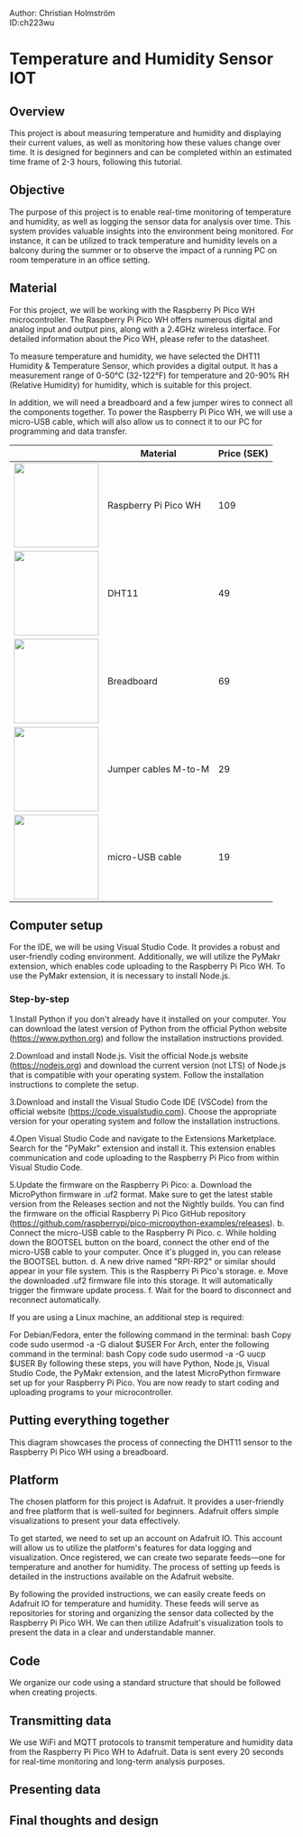 Author: Christian Holmström <br>
ID:ch223wu

# Temperature and Humidity Sensor IOT
 <p align="center">

 
## Overview
This project is about measuring temperature and humidity and displaying their current values, as well as monitoring how these values change over time. 
It is designed for beginners and can be completed within an estimated time frame of 2-3 hours, following this tutorial.
## Objective
The purpose of this project is to enable real-time monitoring of temperature and humidity, as well as logging the sensor data for analysis over time. 
This system provides valuable insights into the environment being monitored. 
For instance, it can be utilized to track temperature and humidity levels on a balcony during the summer or to observe the impact of a running PC on room temperature in an office setting.

## Material
For this project, we will be working with the Raspberry Pi Pico WH microcontroller. 
The Raspberry Pi Pico WH offers numerous digital and analog input and output pins, along with a 2.4GHz wireless interface. For detailed information about the Pico WH, please refer to the datasheet.

To measure temperature and humidity, we have selected the DHT11 Humidity & Temperature Sensor, which provides a digital output. 
It has a measurement range of 0-50°C (32-122°F) for temperature and 20-90% RH (Relative Humidity) for humidity, which is suitable for this project.

In addition, we will need a breadboard and a few jumper wires to connect all the components together. 
To power the Raspberry Pi Pico WH, we will use a micro-USB cable, which will also allow us to connect it to our PC for programming and data transfer.

|    | Material | Price (SEK) |
|----|----------|-------------|
| <img src='' width=150> | Raspberry Pi Pico WH | 109 |
| <img src='' width=150> | DHT11 | 49 |
| <img src='' width=150> | Breadboard           | 69  |
| <img src='' width=150> | Jumper cables M-to-M | 29  |
| <img src='' width=150> | micro-USB cable | 19 |

## Computer setup
For the IDE, we will be using Visual Studio Code. It provides a robust and user-friendly coding environment. 
Additionally, we will utilize the PyMakr extension, which enables code uploading to the Raspberry Pi Pico WH. 
To use the PyMakr extension, it is necessary to install Node.js.

### Step-by-step
1.Install Python if you don't already have it installed on your computer. You can download the latest version of Python from the official Python website (https://www.python.org) and follow the installation instructions provided.

2.Download and install Node.js. Visit the official Node.js website (https://nodejs.org) and download the current version (not LTS) of Node.js that is compatible with your operating system. Follow the installation instructions to complete the setup.

3.Download and install the Visual Studio Code IDE (VSCode) from the official website (https://code.visualstudio.com). Choose the appropriate version for your operating system and follow the installation instructions.

4.Open Visual Studio Code and navigate to the Extensions Marketplace. Search for the "PyMakr" extension and install it. This extension enables communication and code uploading to the Raspberry Pi Pico from within Visual Studio Code.

5.Update the firmware on the Raspberry Pi Pico:
a. Download the MicroPython firmware in .uf2 format. Make sure to get the latest stable version from the Releases section and not the Nightly builds. You can find the firmware on the official Raspberry Pi Pico GitHub repository (https://github.com/raspberrypi/pico-micropython-examples/releases).
b. Connect the micro-USB cable to the Raspberry Pi Pico.
c. While holding down the BOOTSEL button on the board, connect the other end of the micro-USB cable to your computer. Once it's plugged in, you can release the BOOTSEL button.
d. A new drive named "RPI-RP2" or similar should appear in your file system. This is the Raspberry Pi Pico's storage.
e. Move the downloaded .uf2 firmware file into this storage. It will automatically trigger the firmware update process.
f. Wait for the board to disconnect and reconnect automatically.

If you are using a Linux machine, an additional step is required:

For Debian/Fedora, enter the following command in the terminal:
bash
Copy code
sudo usermod -a -G dialout $USER
For Arch, enter the following command in the terminal:
bash
Copy code
sudo usermod -a -G uucp $USER
By following these steps, you will have Python, Node.js, Visual Studio Code, the PyMakr extension, and the latest MicroPython firmware set up for your Raspberry Pi Pico. You are now ready to start coding and uploading programs to your microcontroller.

## Putting everything together
This diagram showcases the process of connecting the DHT11 sensor to the Raspberry Pi Pico WH using a breadboard.
## Platform
The chosen platform for this project is Adafruit. 
It provides a user-friendly and free platform that is well-suited for beginners. 
Adafruit offers simple visualizations to present your data effectively.

To get started, we need to set up an account on Adafruit IO. 
This account will allow us to utilize the platform's features for data logging and visualization. 
Once registered, we can create two separate feeds—one for temperature and another for humidity. 
The process of setting up feeds is detailed in the instructions available on the Adafruit website.

By following the provided instructions, we can easily create feeds on Adafruit IO for temperature and humidity. 
These feeds will serve as repositories for storing and organizing the sensor data collected by the Raspberry Pi Pico WH. 
We can then utilize Adafruit's visualization tools to present the data in a clear and understandable manner.

## Code
We organize our code using a standard structure that should be followed when creating projects. 


## Transmitting data

We use WiFi and MQTT protocols to transmit temperature and humidity data from the Raspberry Pi Pico WH to Adafruit. 
Data is sent every 20 seconds for real-time monitoring and long-term analysis purposes.

## Presenting data

## Final thoughts and design
